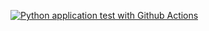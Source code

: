 [![Python application test with Github Actions](https://github.com/huynguyendev02/udacity-project-2/actions/workflows/pythonapp.yml/badge.svg?branch=ci-azure-shell)](https://github.com/huynguyendev02/udacity-project-2/actions/workflows/pythonapp.yml)
